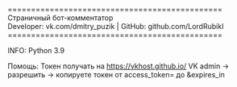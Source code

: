    ==============================================           
                       Страничный бот-комментатор                       
 Developer: vk.com/dmitry_puzik | GitHub: github.com/LordRubikI            
    ==============================================
              
INFO:
Python 3.9

Помощь:
Токен получать на https://vkhost.github.io/
VK admin -> разрешить -> копируете токен 
от access_token= до &expires_in
